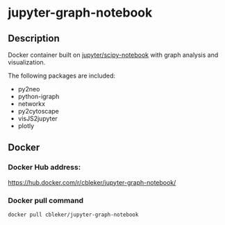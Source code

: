 # jupyter-graph-notebook
## Description
Docker container built on [jupyter/scipy-notebook](https://hub.docker.com/r/jupyter/scipy-notebook/) with graph analysis and  visualization. 

The following packages are included:

 * py2neo
 * python-igraph
 * networkx
 * py2cytoscape
 * visJS2jupyter
 * plotly

## Docker
### Docker Hub address: 

https://hub.docker.com/r/cbleker/jupyter-graph-notebook/


### Docker pull command 
`docker pull cbleker/jupyter-graph-notebook`
